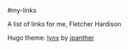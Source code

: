 #my-links

A list of links for me, Fletcher Hardison


Hugo theme: [lynx](https://github.com/jpanther/lynx) by [jpanther](https://github.com/jpanther)



